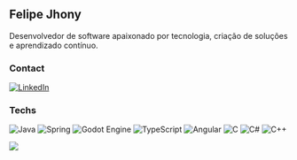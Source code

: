 ## Felipe Jhony
Desenvolvedor de software apaixonado por tecnologia, criação de soluções e aprendizado contínuo.

### Contact
[![LinkedIn](https://img.shields.io/badge/LinkedIn-%230077B5.svg?logo=linkedin&logoColor=white)](https://linkedin.com/in/felipe-jhony-389866304) 

### Techs
![Java](https://img.shields.io/badge/java-%23ED8B00.svg?style=plastic&logo=openjdk&logoColor=white) ![Spring](https://img.shields.io/badge/spring-%236DB33F.svg?style=plastic&logo=spring&logoColor=white) ![Godot Engine](https://img.shields.io/badge/GODOT-%23FFFFFF.svg?style=plastic&logo=godot-engine) ![TypeScript](https://img.shields.io/badge/typescript-%23007ACC.svg?style=plastic&logo=typescript&logoColor=white) ![Angular](https://img.shields.io/badge/angular-%23DD0031.svg?style=plastic&logo=angular&logoColor=white) ![C](https://img.shields.io/badge/c-%2300599C.svg?style=plastic&logo=c&logoColor=white) ![C#](https://img.shields.io/badge/c%23-%23239120.svg?style=plastic&logo=csharp&logoColor=white) ![C++](https://img.shields.io/badge/c++-%2300599C.svg?style=plastic&logo=c%2B%2B&logoColor=white)


![](https://github-readme-stats.vercel.app/api/top-langs/?username=felipejhony&theme=darcula&hide_border=false&include_all_commits=true&count_private=true&layout=compact)

<!-- Proudly created with GPRM ( https://gprm.itsvg.in ) -->
